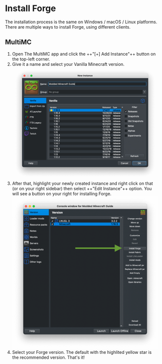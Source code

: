# Install Forge

The installation process is the same on Windows / macOS / Linux platforms. There are multiple ways to install Forge, using different clients.

## MultiMC

1. Open The MultiMC app and click the ++"[\+\] Add Instance"++ button on the top-left corner.
2. Give it a name and select your Vanilla Minecraft version.
	![](/images/install_forge-fabric_multimc.png)
3. After that, highlight your newly created instance and right click on that (or on your right sidebar) then select ++"Edit Instance"++ option. You will see a button on your right for installing Forge.
	![](/images/install_forge_multimc.png)
4. Select your Forge version. The default with the highlited yellow star is the recommended version. That's it!